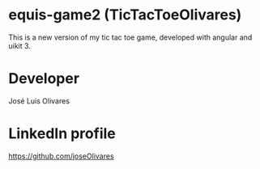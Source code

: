 # equis-game2 (TicTacToeOlivares)

This is a new version of my tic tac toe game, developed with angular and uikit 3.

# Developer

José Luis Olivares

# LinkedIn profile

https://github.com/joseOlivares
